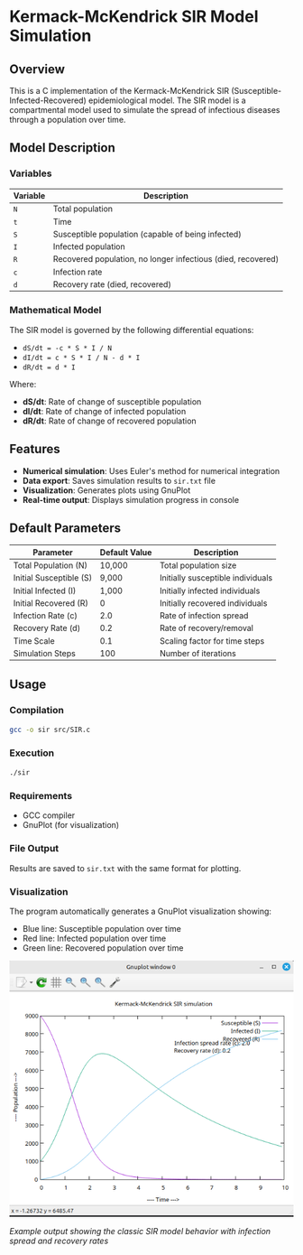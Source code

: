 # Kermack-McKendrick SIR Model Simulation

## Overview

This is a C implementation of the Kermack-McKendrick SIR (Susceptible-Infected-Recovered) epidemiological model. The SIR model is a compartmental model used to simulate the spread of infectious diseases through a population over time.

## Model Description

### Variables

| Variable | Description                                                  |
|----------|--------------------------------------------------------------|
| `N`      | Total population                                             |
| `t`      | Time                                                         |
| `S`      | Susceptible population (capable of being infected)           |
| `I`      | Infected population                                          |
| `R`      | Recovered population, no longer infectious (died, recovered) |
| `c`      | Infection rate                                               |
| `d`      | Recovery rate (died, recovered)                              |

### Mathematical Model

The SIR model is governed by the following differential equations:

- `dS/dt = -c * S * I / N` 
- `dI/dt = c * S * I / N - d * I`
- `dR/dt = d * I`

Where:
- **dS/dt**: Rate of change of susceptible population
- **dI/dt**: Rate of change of infected population
- **dR/dt**: Rate of change of recovered population

## Features

- **Numerical simulation**: Uses Euler's method for numerical integration
- **Data export**: Saves simulation results to `sir.txt` file
- **Visualization**: Generates plots using GnuPlot
- **Real-time output**: Displays simulation progress in console

## Default Parameters

| Parameter               | Default Value | Description                       |
|-------------------------|---------------|-----------------------------------|
| Total Population (N)    | 10,000        | Total population size             |
| Initial Susceptible (S) | 9,000         | Initially susceptible individuals |
| Initial Infected (I)    | 1,000         | Initially infected individuals    |
| Initial Recovered (R)   | 0             | Initially recovered individuals   |
| Infection Rate (c)      | 2.0           | Rate of infection spread          |
| Recovery Rate (d)       | 0.2           | Rate of recovery/removal          |
| Time Scale              | 0.1           | Scaling factor for time steps     |
| Simulation Steps        | 100           | Number of iterations              |

## Usage

### Compilation

```bash
gcc -o sir src/SIR.c
```

### Execution
```bash
./sir
```

### Requirements
- GCC compiler
- GnuPlot (for visualization)

### File Output
Results are saved to `sir.txt` with the same format for plotting.

### Visualization
The program automatically generates a GnuPlot visualization showing:
- Blue line: Susceptible population over time
- Red line: Infected population over time
- Green line: Recovered population over time

![SIR Model Simulation Output](docs/sir.png)

*Example output showing the classic SIR model behavior with infection spread and recovery rates*
